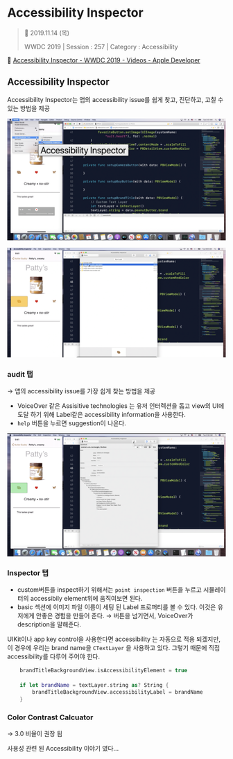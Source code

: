 # Accessibility Inspector

> 📅 2019.11.14 (목)
>
>WWDC 2019 | Session : 257 | Category : Accessibility


🔗 [Accessibility Inspector - WWDC 2019 - Videos - Apple Developer](https://developer.apple.com/videos/play/wwdc2019/257/)

## Accessibility Inspector

Accessibility Inspector는 앱의 accessibility issue를 쉽게 찾고, 진단하고, 고칠 수 있는 방법을 제공

![](/Jinha/images/Accessibility-Inspector-1.png)

![](/Jinha/images/Accessibility-Inspector-2.png)

### **audit 탭**

→ 앱의 accessibility issue를 가장 쉽게 찾는 방법을 제공

- VoiceOver 같은 Assisitive technologies 는 유저 인터렉션을 돕고 view의 UI에 도달 하기 위해 Label같은 accessibility information을 사용한다.
- `help` 버튼을 누르면 suggestion이 나온다.

![](/Jinha/images/Accessibility-Inspector-3.png)

### Inspector 탭

- custom버튼을 inspect하기 위해서는 `point inspection` 버튼을 누르고 시뮬레이터의 accessibily element위에 움직여보면 된다.
- basic 섹션에 이미지 파일 이름이 세팅 된 Label 프로퍼티를 볼 수 있다. 이것은 유저에게 안좋은 경험을 만들어 준다. → 버튼을 넘기면서, VoiceOver가 description을 말해준다.

UIKit이나 app key control을 사용한다면 accessibility 는 자동으로 적용 되겠지만, 이 경우에 우리는 brand name을 `CTextLayer` 을 사용하고 있다. 그렇기 때문에 직접 accessibility를 다루어 주어야 한다.

```Swift
    brandTitleBackgroundView.isAccessibilityElement = true
    
    if let brandName = textLayer.string as? String {
    	brandTitleBackgroundView.accessibilityLabel = brandName
    }
```

### Color Contrast Calcuator

→ 3.0 비율이 권장 됨

사용성 관련 된 Accessibility 이야기 였다...
